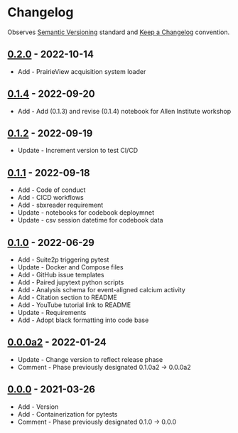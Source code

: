 # Changelog

Observes [Semantic Versioning](https://semver.org/spec/v2.0.0.html) standard and 
[Keep a Changelog](https://keepachangelog.com/en/1.0.0/) convention.

## [0.2.0] - 2022-10-14

+ Add - PrairieView acquisition system loader

## [0.1.4] - 2022-09-20

+ Add - Add (0.1.3) and revise (0.1.4) notebook for Allen Institute workshop

## [0.1.2] - 2022-09-19

+ Update - Increment version to test CI/CD

## [0.1.1] - 2022-09-18

+ Add - Code of conduct
+ Add - CICD workflows
+ Add - sbxreader requirement
+ Update - notebooks for codebook deploymnet
+ Update - csv session datetime for codebook data


## [0.1.0] - 2022-06-29

+ Add - Suite2p triggering pytest
+ Update - Docker and Compose files
+ Add - GitHub issue templates
+ Add - Paired jupytext python scripts
+ Add - Analysis schema for event-aligned calcium activity
+ Add - Citation section to README
+ Add - YouTube tutorial link to README
+ Update - Requirements
+ Add - Adopt black formatting into code base

## [0.0.0a2] - 2022-01-24

+ Update - Change version to reflect release phase
+ Comment - Phase previously designated 0.1.0a2 -> 0.0.0a2

## [0.0.0] - 2021-03-26

+ Add - Version
+ Add - Containerization for pytests
+ Comment - Phase previously designated 0.1.0 -> 0.0.0

[0.2.0]: https://github.com/datajoint/workflow-calcium-imaging/releases/tag/0.2.0
[0.1.4]: https://github.com/datajoint/workflow-calcium-imaging/releases/tag/0.1.4
[0.1.3]: https://github.com/datajoint/workflow-calcium-imaging/releases/tag/0.1.3
[0.1.2]: https://github.com/datajoint/workflow-calcium-imaging/releases/tag/0.1.2
[0.1.1]: https://github.com/datajoint/workflow-calcium-imaging/releases/tag/0.1.1
[0.1.0]: https://github.com/datajoint/workflow-calcium-imaging/releases/tag/0.1.0
[0.0.0a2]: https://github.com/datajoint/workflow-calcium-imaging/releases/tag/0.0.0a2
[0.0.0]: https://github.com/datajoint/workflow-calcium-imaging/releases/tag/0.0.0
